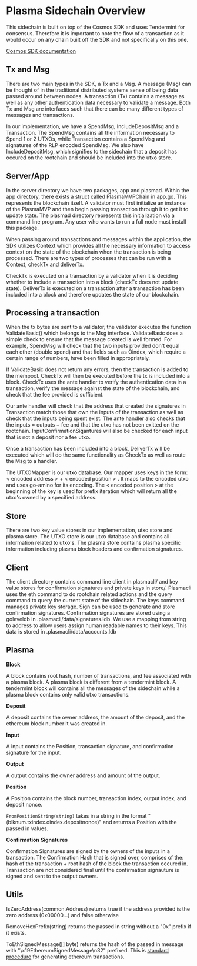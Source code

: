 # Plasma Sidechain Overview

This sidechain is built on top of the Cosmos SDK and uses Tendermint for consensus. Therefore it is important to note the flow of a transaction as it would occur on any chain built off the SDK and not specifically on this one. 

[Cosmos SDK documentation](https://cosmos.network/docs/)

## Tx and Msg
There are two main types in the SDK, a Tx and a Msg. 
A message (Msg) can be thought of in the traditional distributed systems sense of being data passed around between nodes.
A transaction (Tx) contains a message as well as any other authentication data necessary to validate a message. 
Both Tx and Msg are interfaces such that there can be many different types of messages and transactions. 

In our implementation, we have a SpendMsg, IncludeDepositMsg and a Transaction. 
The SpendMsg contains all the information necessary to Spend 1 or 2 UTXOs, while Transaction contains a SpendMsg and signatures of the RLP encoded SpendMsg.
We also have IncludeDepositMsg, which signifies to the sidechain that a deposit has occured on the rootchain and should be included into the utxo store. 
 
## Server/App
In the server directory we have two packages, app and plasmad.
Within the app directory, there exists a struct called PlasmaMVPChain in app.go.
This represents the blockchain itself. 
A validator must first initialize an instance of the PlasmaMVP and then begin passing transaction through it to get it to update state. 
The plasmad directory represents this initialization via a command line program. 
Any user who wants to run a full node must install this package.

When passing around transactions and messages within the application, the SDK utilizes Context which provides all the necessary information to access context on the state of the blockchain when the transaction is being processed.
There are two types of processes that can be run with a Context, checkTx and deliverTx. 

CheckTx is executed on a transaction by a validator when it is deciding whether to include a transaction into a block (checkTx does not update state). 
DeliverTx is executed on a transaction after a transaction has been included into a block and therefore updates the state of our blockchain. 

## Processing a transaction 
When the tx bytes are sent to a validator, the validator executes the function ValidateBasic() which belongs to the Msg interface. 
ValidateBasic does a simple check to ensure that the message created is well formed.
For example, SpendMsg will check that the two inputs provided don't equal each other (double spend) and that fields such as Oindex, which require a certain range of numbers, have been filled in appropriately. 

If ValidateBasic does not return any errors, then the transaction is added to the mempool.
CheckTx will then be executed before the tx is included into a block. 
CheckTx uses the ante handler to verify the authentication data in a transaction, verify the message against the state of the blockchain, and check that the fee provided is sufficient. 

Our ante handler will check that the address that created the signatures in Transaction match those that own the inputs of the transaction as well as check that the inputs being spent exist.
The ante handler also checks that the inputs = outputs + fee and that the utxo has not been exitted on the rootchain.
InputConfirmationSigantures will also be checked for each input that is not a deposit nor a fee utxo.  

Once a transaction has been included into a block, DeliverTx will be executed which will do the same functionality as CheckTx as well as route the Msg to a handler. 

The UTXOMapper is our utxo database. 
Our mapper uses keys in the form: < encoded address > + < encoded position > . 
It maps to the encoded utxo and uses go-amino for its encoding. 
The < encoded position > at the beginning of the key is used for prefix iteration which will return all the utxo's owned by a specified address. 

## Store

There are two key value stores in our implementation, utxo store and plasma store. 
The UTXO store is our utxo database and contains all information related to utxo's.
The plasma store contains plasma specific information including plasma block headers and confirmation signatures.

## Client

The client directory contains command line client in plasmacli/ and key value stores for confirmation signatures and private keys in store/.
Plasmacli uses the eth command to do rootchain related actions and the query command to query the current state of the sidechain. 
The keys command manages private key storage. 
Sign can be used to generate and store confirmation signatures.
Confirmation signatures are stored using a goleveldb in .plasmacli/data/signatures.ldb.
We use a mapping from string to address to allow users assign human readable names to their keys. 
This data is stored in .plasmacli/data/accounts.ldb


## Plasma

**Block**

A block contains root hash, number of transactions, and fee associated with a plasma block. 
A plasma block is different from a tendermint block. A tendermint block will contains all the messages of the sidechain while a plasma block contains only valid utxo transactions.

**Deposit**

A deposit contains the owner address, the amount of the deposit, and the ethereum block number it was created in.

**Input**

A input contains the Position, transaction signature, and confirmation signature for the input. 

**Output**

A output contains the owner address and amount of the output. 

**Position**

A Position contains the block number, transaction index, output index, and deposit nonce.

`FromPositionString(string)` takes in a string in the format "(blknum.txindex.oindex.depositnonce)" and returns a Position with the passed in values. 

**Confirmation Signatures**

Confirmation Signatures are signed by the owners of the inputs in a transaction.
The Confirmation Hash that is signed over, comprises of the: hash of the transaction + root hash of the block the transaction occured in.
Transaction are not considered final until the confirmation signauture is signed and sent to the output owners. 

## Utils

IsZeroAddress(common.Address) returns true if the address provided is the zero address (0x00000...) and false otherwise

RemoveHexPrefix(string) returns the passed in string without a "0x" prefix if it exists. 

ToEthSignedMessage([] byte) returns the hash of the passed in message with "\x19EthereumSignedMessage\n32" prefixed. 
This is [standard procedure](https://github.com/ethereum/wiki/wiki/JSON-RPC#eth_sign) for generating ethereum transactions. 
